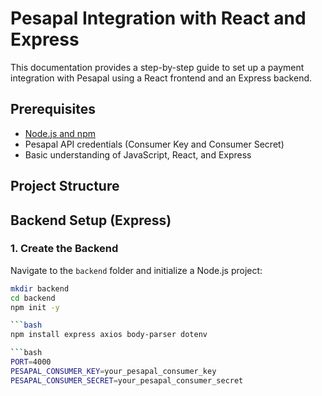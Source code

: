 # Pesapal Integration with React and Express

This documentation provides a step-by-step guide to set up a payment integration with Pesapal using a React frontend and an Express backend.

## Prerequisites

- [Node.js and npm](https://nodejs.org/)
- Pesapal API credentials (Consumer Key and Consumer Secret)
- Basic understanding of JavaScript, React, and Express

## Project Structure


## Backend Setup (Express)

### 1. Create the Backend

Navigate to the `backend` folder and initialize a Node.js project:

```bash
mkdir backend
cd backend
npm init -y

```bash
npm install express axios body-parser dotenv

```bash
PORT=4000
PESAPAL_CONSUMER_KEY=your_pesapal_consumer_key
PESAPAL_CONSUMER_SECRET=your_pesapal_consumer_secret
